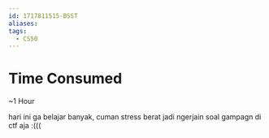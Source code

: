 ```yaml
---
id: 1717811515-BSST
aliases: 
tags:
  - CS50
---
```

# Time Consumed
~1 Hour  

hari ini ga belajar banyak, cuman stress berat jadi ngerjain soal gampagn di ctf aja :(((  